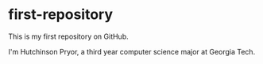 first-repository
================

This is my first repository on GitHub.


I'm Hutchinson Pryor, a third year computer science major at Georgia Tech.
